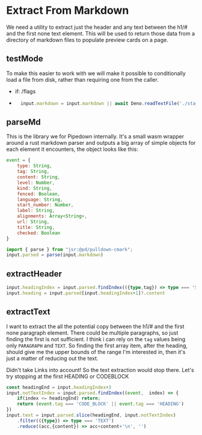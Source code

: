# Extract From Markdown

We need a utility to extract just the header and any text between the h1/# and the first none text element.
This will be used to return those data from a directory of markdown files to populate preview cards on a page.

## testMode
To make this easier to work with we will make it possible to conditionally load a file from disk, rather than requiring one from the caller.

- if: /flags
- ```ts
    input.markdown = input.markdown || await Deno.readTextFile('./start.md')
    ```

## parseMd
This is the library we for Pipedown internally. It's a small wasm wrapper around a rust markdown parser and outputs a big array of simple objects for each element it encounters, the object looks like this:
```js skip
event = {
    type: String,
    tag: String,
    content: String,
    level: Number,
    kind: String,
    fenced: Boolean,
    language: String,
    start_number: Number,
    label: String,
    alignments: Array<String>,
    url: String,
    title: String,
    checked: Boolean
}
```

```ts
import { parse } from "jsr:@pd/pulldown-cmark";
input.parsed = parse(input.markdown)
```

## extractHeader
```ts
input.headingIndex = input.parsed.findIndex(({type,tag}) => type === 'START' && tag === 'HEADING')
input.heading = input.parsed[input.headingIndex+1]?.content
```

## extractText
I want to extract the all the potential copy between the h1/# and the first none paragraph element. There could be multiple paragraphs, so just finding the first is not sufficient. I think i can rely on the `tag` values being only `PARAGRAPH` and `TEXT`. So finding the first array item, after the heading, should give me the upper bounds of the range I'm interested in, then it's just a matter of reducing out the text.

Didn't take Links into account! So the text extraction would stop there. Let's try stopping at the first HEADING or CODEBLOCK
```ts
const headingEnd = input.headingIndex+3
input.notTextIndex = input.parsed.findIndex((event,  index) => {
    if(index <= headingEnd) return;
    return (event.tag === 'CODE_BLOCK' || event.tag === 'HEADING')
})
input.text = input.parsed.slice(headingEnd, input.notTextIndex)
    .filter(({type}) => type === 'TEXT')
    .reduce((acc,{content}) => acc+content+'\n', '')
```
